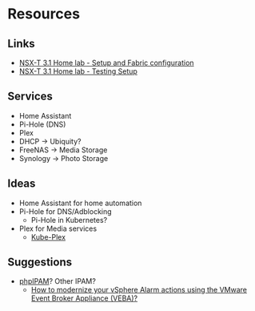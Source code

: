 
# Resources

## Links

* [NSX-T 3.1 Home lab - Setup and Fabric configuration](https://rudimartinsen.com/2021/06/29/nsx-t-31-homelab/)
* [NSX-T 3.1 Home lab - Testing Setup](https://rudimartinsen.com/2021/06/30/nsx-t-31-homelab-testing-setup/)

## Services

* Home Assistant
* Pi-Hole (DNS)
* Plex
* DHCP -> Ubiquity?
* FreeNAS -> Media Storage
* Synology -> Photo Storage

## Ideas
* Home Assistant for home automation
* Pi-Hole for DNS/Adblocking
  * Pi-Hole in Kubernetes?
* Plex for Media services
  * [Kube-Plex](https://github.com/munnerz/kube-plex)


## Suggestions
* [phpIPAM](https://phpipam.net/)? Other IPAM?
  * [How to modernize your vSphere Alarm actions using the VMware Event Broker Appliance (VEBA)?](https://williamlam.com/2021/07/how-to-modernize-your-vsphere-alarm-actions-using-the-vmware-event-broker-appliance-veba.html)